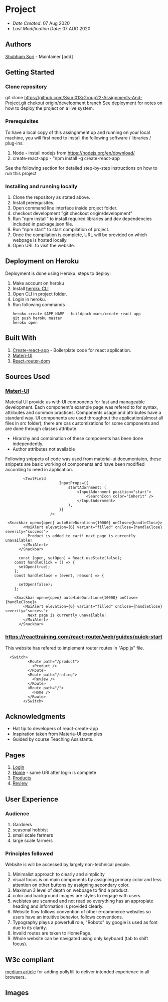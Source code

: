 # Project 

* *Date Created*: 07 Aug 2020
* *Last Modification Date*: 07 AUG 2020

## Authors
[Shubham Suri](sh385209@dal.ca) - Maintainer
[add]

## Getting Started

### Clone repository
 git clone https://github.com/Ssuri013/Group22-Assignments-And-Project.git
 chekout origin/development branch
See deployment for notes on how to deploy the project on a live system.

### Prerequisites

To have a local copy of this assingnment up and running on your local machine, you will first need to install the following software / libraries / plug-ins:
1. Node - install  nodejs from https://nodejs.org/en/download/
2. create-react-app - "npm install -g create-react-app

See the following section for detailed step-by-step instructions on how to run this project

### Installing and running locally

1. Clone the repository as stated above.
2. Install prerequisites.
3. Open command line interface inside project folder.
4. checkout development "git checkout origin/development"
5. Run "npm install" to install required libraries and dev dependencies included in package.json file.
6. Run "npm start" to start compilation of project.
7. Once the compilation is complete, URL will be provided on which webpage is hosted locally.
8. Open URL to visit the website.

## Deployment on Heroku

Deployment is done using Heroku.
steps to deploy:
1. Make account on heroku
2. Install [heroku CLI](https://devcenter.heroku.com/articles/heroku-cli#download-and-install)
3. Open CLI in project folder.
4. Login in heroku.
5. Run following commands
   ```
   heroku create $APP_NAME --buildpack mars/create-react-app
   git push heroku master
   heroku open
   ```

## Built With

1. [Create-react-app](https://create-react-app.dev/) - Boilerplate code for react application.
2. [Materi-UI](https://material-ui.com/)
3. [React-router-dom](https://github.com/ReactTraining/react-router#readme)
   
## Sources Used

### [Materi-UI](https://material-ui.com/)
Material UI provide us with UI components for fast and manageable development. 
Each component's example page was refered to for syntax, attributes and common practices.
Components usage and attributes have a standard way.
UI components are used throughout the application(almost all files in src folder), there are css customizations for some components and are done through classes attribute.
* Hirarchy and combination of these components has been done independently.
* Author attributes not available
  
Following snippets of code was used from material-ui documentaion, these snippets are basic working of components and have been modified according to need in application.
```
        <TextField
                        InputProps={{
                            startAdornment: (
                                <InputAdornment position="start">
                                    <SearchIcon color="inherit" />
                                </InputAdornment>
                            ),
                        }}
                    />
``` 

```
 <Snackbar open={open} autoHideDuration={10000} onClose={handleClose}>
        <MuiAlert elevation={6} variant="filled" onClose={handleClose} severity="success">
          Product is added to cart! next page is currently unavailable!
        </MuiAlert>
      </Snackbar>
```

```
      const [open, setOpen] = React.useState(false);
    const handleClick = () => {
      setOpen(true);
    };
    const handleClose = (event, reason) => {
  
      setOpen(false);
    };

    <Snackbar open={open} autoHideDuration={10000} onClose={handleClose}>
        <MuiAlert elevation={6} variant="filled" onClose={handleClose} severity="success">
          Next page is currently unavailable!
        </MuiAlert>
      </Snackbar>
```

### https://reacttraining.com/react-router/web/guides/quick-start
This website has refered to implement router routes in "App.js" file.
```
  <Switch>
          <Route path="/product">
            <Product />
          </Route>
          <Route path="/rating">
            <Review />
          </Route>
          <Route path="/">
            <Home />
          </Route>
        </Switch>
```
## Acknowledgments

* Hat tip to developers of react-create-app
* Inspiration taken from Materia-UI examples
* Guided by course Teaching Assistants. 

## Pages
1. [Login](https://greenkart-assignment2.herokuapp.com/)
2. [Home](https://greenkart-assignment2.herokuapp.com/) - same URl after login is complete
3. [Products](https://greenkart-assignment2.herokuapp.com/product)
4. [Review](https://greenkart-assignment2.herokuapp.com/rating)

## User Experience

### Audience 
1. Gardners
2. seasonal hobbist
3. small scale farmers
4. large scale farmers

### Principles followed
Website is will be accessed by largely non-technical people.
1. Minimalist approach to clearly and simplicity
2. visual focus is on main components by assigning primary color and less attention on other buttons by assigning secondary color.
3. Maximun 3 level of depth on webpage to find a product.
4. color and background images are styles to engage with users.
5. webistes are scanned and not read so everything has an appropiate heading and information is provided clearly.
6. Website flow follows convention of other e-commerce websites so users have an intuitive behavior.
follows conventions.
7. Typography plays a powerfull role, "Roboto" by google is used as font due to its clarity.
8. Invalid routes are taken to HomePage.
9. Whole website can be navigated using only keyboard (tab to shift focus).

## W3c compliant
[medium article](https://medium.com/@matwankarmalay/create-react-app-ie11-script1002-syntax-error-how-to-get-rid-of-it-d70000c53ddf) for adding pollyfill to deliver intended experience in all browsers.

## Images
